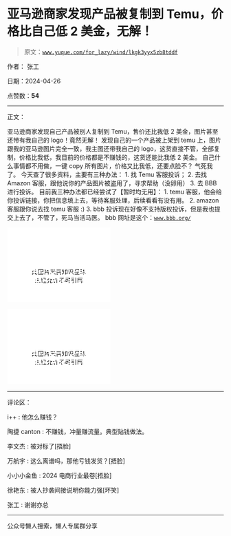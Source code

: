 # 亚马逊商家发现产品被复制到 Temu，价格比自己低 2 美金，无解！

> 原文：[`www.yuque.com/for_lazy/wind/lkgk3yyx5zb8tddf`](https://www.yuque.com/for_lazy/wind/lkgk3yyx5zb8tddf)

作者： 张工

日期：2024-04-26

点赞数：**54**

* * *

正文：

亚马逊商家发现自己产品被别人复制到 Temu，售价还比我低 2 美金，图片甚至还带有我自己的 logo！竟然无解！
发现自己的一个产品被上架到 temu 上，图片跟我的亚马逊图片完全一致，我主图还带我自己的 logo，这货直接不管，全部复制，价格比我低，我目前的价格都是不赚钱的，这货还能比我低 2 美金。
自己什么事情都不用做，一键 copy 所有图片，价格又比我低，还要点脸不？ 气死我了。 今天查了很多资料，主要有三种办法： 1\. 找 Temu 客服投诉； 2.
去找 Amazon 客服，跟他说你的产品图片被盗用了，寻求帮助（没卵用） 3\. 去 BBB 进行投诉。 目前我三种办法都已经尝试了【暂时均无用】： 1.
temu 客服，他会给你投诉链接，你把信息填上去，等待客服处理，后续看看有没有用。 2\. amazon 客服跟你说去找 temu 客服 :) 3.
bbb 投诉现在好像不支持版权投诉，但是我也提交上去了，不管了，死马当活马医。 bbb 网址是这个：[`www.bbb.org/`](https://www.bbb.org/) 

![](img/27daaebd9a7d92e3e759db61a696c44f.png)

![](img/f04ce265360c62ccc80a7dd3453d836c.png)

* * *

评论区：

i++ : 他怎么赚钱？

陶捷 canton : 不赚钱，冲量赚流量。典型贴钱做法。

李文杰 : 被对标了[捂脸]

万航宇 : 这么离谱吗，那他亏钱发货？[捂脸]

小小小金鱼 : 2024 电商行业最卷[捂脸]

徐艳东 : 被人抄袭间接说明你能力强[坏笑]

张工 : 谢谢亦总

* * *

公众号懒人搜索，懒人专属群分享